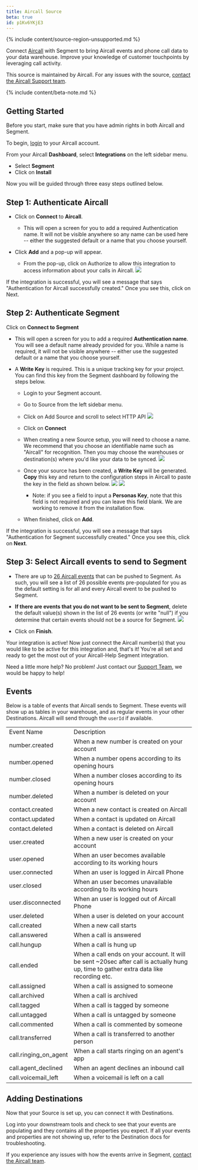 ```yaml
---
title: Aircall Source
beta: true
id: p1Kv6YKjE3
---
```

{% include content/source-region-unsupported.md %}

Connect [Aircall](https://aircall.io) with Segment to bring Aircall events and phone call data to your data warehouse. Improve your knowledge of customer touchpoints by leveraging call activity.

This source is maintained by Aircall. For any issues with the source, [contact the Aircall Support team](mailto:support@aircall.io).

{% include content/beta-note.md %}

## Getting Started

Before you start, make sure that you have admin rights in both Aircall and Segment.

To begin, [login](https://dashboard-v2.aircall.io/login) to your Aircall account.

From your Aircall **Dashboard**, select **Integrations** on the left sidebar menu.
* Select **Segment**
* Click on **Install**

Now you will be guided through three easy steps outlined below.

## **Step 1: Authenticate Aircall**
* Click on **Connect** to **Aircall**.
    * This will open a screen for you to add a required Authentication name. It will not be visible anywhere so any name can be used here -- either the suggested default or a name that you choose yourself.

* Click **Add** and a pop-up will appear.
    * From the pop-up, click on Authorize to allow this integration to access information about your calls in Aircall.
![](images/XETcl1A.png)

If the integration is successful, you will see a message that says "Authentication for Aircall successfully created." Once you see this, click on Next.


## **Step 2: Authenticate Segment**

Click on **Connect to Segment**
- This will open a screen for you to add a required **Authentication name**. You will see a default name already provided for you. While a name is required, it will not be visible anywhere -- either use the suggested default or a name that you choose yourself.

- A **Write Key** is required. This is a unique tracking key for your project. You can find this key from the Segment dashboard by following the steps below.
    * Login to your Segment account.
    * Go to Source from the left sidebar menu.
    * Click on Add Source and scroll to select HTTP API
![](images/3edwOj6.png)

    * Click on **Connect**

    * When creating a new Source setup, you will need to choose a name. We recommend that you choose an identifiable name such as "Aircall" for recognition. Then you may choose the warehouses or destination(s) where you'd like your data to be synced.
![](images/eiXPdaW.png)


    * Once your source has been created, a **Write Key** will be generated. **Copy** this key and return to the configuration steps in Aircall to paste the key in the field as shown below.
![](images/cUPCM42.png)
![](images/uLu70VP.png)

        - Note: if you see a field to input a **Personas Key**, note that this field is not required and you can leave this field blank. We are working to remove it from the installation flow.

    * When finished, click on **Add**.

If the integration is successful, you will see a message that says "Authentication for Segment successfully created." Once you see this, click on **Next**.


## **Step 3: Select Aircall events to send to Segment**
- There are up to [26 Aircall events](https://developer.aircall.io/api-references/#events) that can be pushed to Segment. As such, you will see a list of 26 possible events pre-populated for you as the default setting is for all and every Aircall event to be pushed to Segment.

- **If there are events that you do not want to be sent to Segment**, delete the default value(s) shown in the list of 26 events (or write "null") if you determine that certain events should not be a source for Segment.
![](images/qgbkbvA.png)

- Click on **Finish**.


Your integration is active! Now just connect the Aircall number(s) that you would like to be active for this integration and, that's it! You're all set and ready to get the most out of your Aircall-Help Segment integration.

Need a little more help? No problem! Just contact our [Support Team](mailto:support@aircall.io), we would be happy to help!

## Events

Below is a table of events that Aircall sends to Segment. These events will show up as tables in your warehouse, and as regular events in your other Destinations. Aircall will send through the `userId` if available.

<table>
  <tr>
   <td>Event Name</td>
   <td>Description</td>
  </tr>
  <tr>
   <td>number.created</td>
   <td>When a new number is created on your account</td>
  </tr>
  <tr>
   <td>number.opened</td>
   <td>When a number opens according to its opening hours</td>
  </tr>
  <tr>
   <td>number.closed</td>
   <td>When a number closes according to its opening hours</td>
  </tr>
  <tr>
   <td>number.deleted</td>
   <td>When a number is deleted on your account</td>
  </tr>
  <tr>
   <td>contact.created</td>
   <td>When a new contact is created on Aircall</td>
  </tr>
  <tr>
   <td>contact.updated</td>
   <td>When a contact is updated on Aircall</td>
  </tr>
  <tr>
   <td>contact.deleted</td>
   <td>When a contact is deleted on Aircall</td>
  </tr>
  <tr>
   <td>user.created</td>
   <td>When a new user is created on your account</td>
  </tr>
  <tr>
   <td>user.opened</td>
   <td>When an user becomes available according to its working hours</td>
  </tr>
  <tr>
   <td>user.connected</td>
   <td>When an user is logged in Aircall Phone</td>
  </tr>
  <tr>
   <td>user.closed</td>
   <td>When an user becomes unavailable according to its working hours</td>
  </tr>
  <tr>
   <td>user.disconnected</td>
   <td>When an user is logged out of Aircall Phone</td>
  </tr>
  <tr>
   <td>user.deleted</td>
   <td>When a user is deleted on your account</td>
  </tr>
  <tr>
   <td>call.created</td>
   <td>When a new call starts</td>
  </tr>
  <tr>
   <td>call.answered</td>
   <td>When a call is answered</td>
  </tr>
  <tr>
   <td>call.hungup</td>
   <td>When a call is hung up</td>
  </tr>
  <tr>
   <td>call.ended</td>
   <td>When a call ends on your account. It will be sent ~20sec after call is actually hung up, time to gather extra data like recording etc.</td>
  </tr>
  <tr>
   <td>call.assigned</td>
   <td>When a call is assigned to someone</td>
  </tr>
  <tr>
   <td>call.archived</td>
   <td>When a call is archived</td>
  </tr>
  <tr>
   <td>call.tagged</td>
   <td>When a call is tagged by someone</td>
  </tr>
  <tr>
   <td>call.untagged</td>
   <td>When a call is untagged by someone</td>
  </tr>
  <tr>
   <td>call.commented</td>
   <td>When a call is commented by someone</td>
  </tr>
  <tr>
   <td>call.transferred</td>
   <td>When a call is transferred to another person</td>
  </tr>
  <tr>
   <td>call.ringing_on_agent</td>
   <td>When a call starts ringing on an agent's app</td>
  </tr>
  <tr>
   <td>call.agent_declined</td>
   <td>When an agent declines an inbound call</td>
  </tr>
  <tr>
   <td>call.voicemail_left</td>
   <td>When a voicemail is left on a call</td>
  </tr>
</table>

## Adding Destinations

Now that your Source is set up, you can connect it with Destinations.

Log into your downstream tools and check to see that your events are populating and they contains all the properties you expect. If all your events and properties are not showing up, refer to the Destination docs for troubleshooting.

If you experience any issues with how the events arrive in Segment, [contact the Aircall team](mailto:support@aircall.io).
